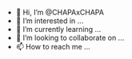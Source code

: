 - 👋 Hi, I’m @CHAPAxCHAPA
- 👀 I’m interested in ...
- 🌱 I’m currently learning ...
- 💞️ I’m looking to collaborate on ...
- 📫 How to reach me ...

<!---
CHAPAxCHAPA/CHAPAxCHAPA is a ✨ special ✨ repository because its `README.md` (this file) appears on your GitHub profile.
You can click the Preview link to take a look at your changes.
--->
